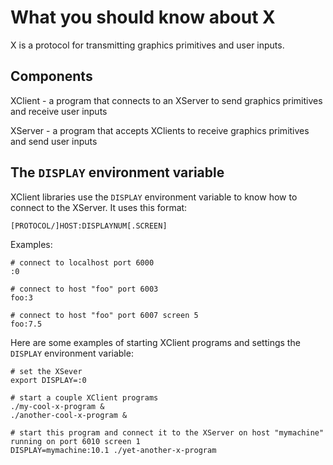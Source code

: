 
# What you should know about X

X is a protocol for transmitting graphics primitives and user inputs.

## Components

XClient - a program that connects to an XServer to send graphics primitives and receive user inputs

XServer - a program that accepts XClients to receive graphics primitives and send user inputs

## The `DISPLAY` environment variable

XClient libraries use the `DISPLAY` environment variable to know how to connect to the XServer.  It uses this format:

```
[PROTOCOL/]HOST:DISPLAYNUM[.SCREEN]
```

Examples:

```
# connect to localhost port 6000
:0

# connect to host "foo" port 6003
foo:3

# connect to host "foo" port 6007 screen 5
foo:7.5
```

Here are some examples of starting XClient programs and settings the `DISPLAY` environment variable:

```
# set the XSever
export DISPLAY=:0

# start a couple XClient programs
./my-cool-x-program &
./another-cool-x-program &

# start this program and connect it to the XServer on host "mymachine" running on port 6010 screen 1
DISPLAY=mymachine:10.1 ./yet-another-x-program
```
